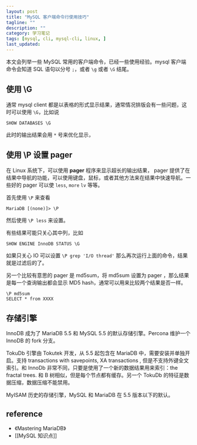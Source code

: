 ```yaml
---
layout: post
title: "MySQL 客户端命令行使用技巧"
tagline: ""
description: ""
category: 学习笔记
tags: [mysql, cli, mysql-cli, linux, ]
last_updated:
---
```


本文会列举一些 MySQL 常用的客户端命令，已经一些使用经验。mysql 客户端命令会知道 SQL 语句以分号 `;`，或者 `\g` 或者 `\G` 结尾。

## 使用 \G
通常 mysql client 都是以表格的形式显示结果，通常情况排版会有一些问题，这时可以使用 `\G`，比如说

    SHOW DATABASES \G

此时的输出结果会用 `*` 号来优化显示，

## 使用 \P 设置 pager

在 Linux 系统下，可以使用 **pager** 程序来显示超长的输出结果， pager 提供了在结果中导航的功能，可以使用键盘，鼠标，或者其他方法来在结果中快速导航。一些好的 pager 可以使 `less`, `more` `lv` 等等。

首先使用 `\P` 来查看

    MariaDB [(none)]> \P

然后使用 `\P less` 来设置。

有些结果可能只关心其中列，比如

    SHOW ENGINE InnoDB STATUS \G

如果只关心 IO 可以设置 `\P grep 'I/O thread'` 那么再次运行上面的命令，结果就是过滤后的了。

另一个比较有意思的 pager 是 md5sum，将 md5sum 设置为 pager ，那么结果是每一个查询输出都会显示 MD5 hash，通常可以用来比较两个结果是否一样。

    \P md5sum
    SELECT * from XXXX

## 存储引擎
InnoDB 成为了 MariaDB 5.5 和 MySQL 5.5 的默认存储引擎。Percona 维护一个 InnoDB 的 fork 分支。

TokuDb 引擎由 Tokutek 开发，从 5.5 起包含在 MariaDB 中，需要安装并单独开启。支持 transactions with savepoints, XA transactions , 但是不支持外键全文索引。和 InnoDb 非常不同，只要是使用了一个新的数据结果用来索引：the fractal trees. 和 B 树相似，但是每个节点都有缓存。另一个 TokuDb 的特征是数据压缩，数据压缩不能禁用。

MyISAM 历史的存储引擎，MySQL 和 MariaDB 在 5.5 版本以下的默认。

## reference

- 《Mastering MariaDB》
- [[MySQL 知识点]]



